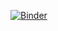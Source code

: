 [![Binder](https://mybinder.org/badge_logo.svg)](https://mybinder.org/v2/gh/kevindilks/test-project/master)
